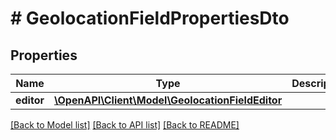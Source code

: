 # # GeolocationFieldPropertiesDto

## Properties

Name | Type | Description | Notes
------------ | ------------- | ------------- | -------------
**editor** | [**\OpenAPI\Client\Model\GeolocationFieldEditor**](GeolocationFieldEditor.md) |  | [optional]

[[Back to Model list]](../../README.md#models) [[Back to API list]](../../README.md#endpoints) [[Back to README]](../../README.md)
